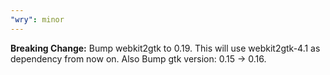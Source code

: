```yaml
---
"wry": minor
---
```


**Breaking Change:** Bump webkit2gtk to 0.19. This will use webkit2gtk-4.1 as dependency from now on. Also Bump gtk version: 0.15 -> 0.16.
